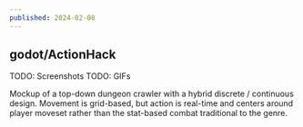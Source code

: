 ```yaml
---
published: 2024-02-08
---
```


## godot/ActionHack

TODO: Screenshots
TODO: GIFs

Mockup of a top-down dungeon crawler with a hybrid discrete / continuous design.
Movement is grid-based, but action is real-time and centers around player moveset
rather than the stat-based combat traditional to the genre.

